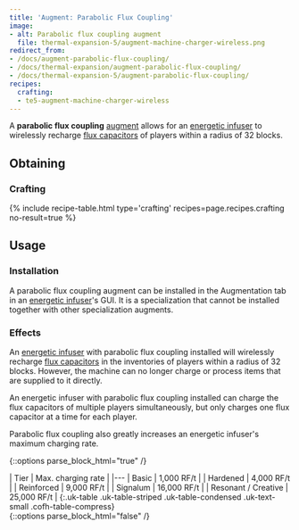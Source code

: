 ```yaml
---
title: 'Augment: Parabolic Flux Coupling'
image:
- alt: Parabolic flux coupling augment
  file: thermal-expansion-5/augment-machine-charger-wireless.png
redirect_from:
- /docs/augment-parabolic-flux-coupling/
- /docs/thermal-expansion/augment-parabolic-flux-coupling/
- /docs/thermal-expansion-5/augment-parabolic-flux-coupling/
recipes:
  crafting:
  - te5-augment-machine-charger-wireless
---
```


A **parabolic flux coupling** [augment](/docs/1.12/thermal-expansion-5/augments/) allows for an
[energetic infuser](/docs/1.12/thermal-expansion-5/energetic-infuser/) to wirelessly recharge [flux
capacitors](/docs/1.12/thermal-expansion-5/flux-capacitor/) of players within a radius of 32 blocks.


Obtaining
---------

### Crafting
{% include recipe-table.html type='crafting' recipes=page.recipes.crafting no-result=true %}


Usage
-----

### Installation
A parabolic flux coupling augment can be installed in the Augmentation tab in an
[energetic infuser](/docs/1.12/thermal-expansion-5/energetic-infuser/)'s GUI. It is a specialization that
cannot be installed together with other specialization augments.

### Effects
An [energetic infuser](/docs/1.12/thermal-expansion-5/energetic-infuser/) with parabolic flux coupling
installed will wirelessly recharge [flux capacitors](/docs/1.12/thermal-expansion-5/flux-capacitor/) in
the inventories of players within a radius of 32 blocks. However, the machine
can no longer charge or process items that are supplied to it directly.

An energetic infuser with parabolic flux coupling installed can charge the flux
capacitors of multiple players simultaneously, but only charges one flux
capacitor at a time for each player.

Parabolic flux coupling also greatly increases an energetic infuser's maximum
charging rate.

{::options parse_block_html="true" /}
<div class="uk-overflow-container">
| Tier | Max. charging rate |
|---
| Basic | 1,000 RF/t |
| Hardened | 4,000 RF/t |
| Reinforced | 9,000 RF/t |
| Signalum | 16,000 RF/t |
| Resonant / Creative | 25,000 RF/t |
{:.uk-table .uk-table-striped .uk-table-condensed .uk-text-small .cofh-table-compress}
</div>
{::options parse_block_html="false" /}
